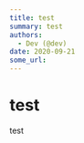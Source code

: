 ```yaml
---
title: test
summary: test
authors:
  - Dev (@dev)
date: 2020-09-21
some_url: 
---
```


# test


test